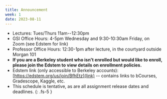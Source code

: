 ```yaml
---
title: Announcement
week: 1
date: 2023-08-11
---
```

- Lectures: Tues/Thurs 11am--12:30pm
- GSI Office Hours: 4-5pm Wednesday and 9:30-10:30am Friday, on Zoom (see Edstem for link)
- Professor Office Hours: 12:30-1pm after lecture, in the courtyard outside Morgan 101
- **If you are a Berkeley student who isn't enrolled but would like to enroll, please join the Edstem to view details on enrollment policies.**
- Edstem link (only accessible to Berkeley accounts): [https://edstem.org/us/join/BfhEtz](link) -- contains links to bCourses, Gradescope, Kaggle, etc.
- This schedule is tentative, as are all assignment release dates and deadlines.
{: .fs-5 }
